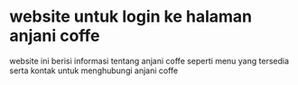 <h1>website untuk login ke halaman anjani coffe</h1>
<p>website ini berisi informasi tentang anjani coffe seperti menu yang tersedia serta kontak untuk menghubungi anjani coffe </p>
